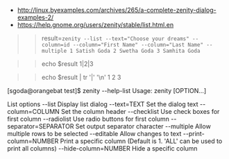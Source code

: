 

* http://linux.byexamples.com/archives/265/a-complete-zenity-dialog-examples-2/
* https://help.gnome.org/users/zenity/stable/list.html.en

 >> result=`zenity --list --text="Choose your dreams" --column=id --column="First Name" --column="Last Name" --multiple 1 Satish Goda 2 Swetha Goda 3 Samhita Goda`

  >> echo $result
  1|2|3

 
 >> echo $result | tr '|' '\n'
 1
 2
 3
 
  [sgoda@orangebat test]$ zenity --help-list
  Usage:
    zenity [OPTION...]
  
  List options
    --list                                         Display list dialog
    --text=TEXT                                    Set the dialog text
    --column=COLUMN                                Set the column header
    --checklist                                    Use check boxes for first column
    --radiolist                                    Use radio buttons for first column
    --separator=SEPARATOR                          Set output separator character
    --multiple                                     Allow multiple rows to be selected
    --editable                                     Allow changes to text
    --print-column=NUMBER                          Print a specific column (Default is 1. 'ALL' can be used to print all columns)
    --hide-column=NUMBER                           Hide a specific column
